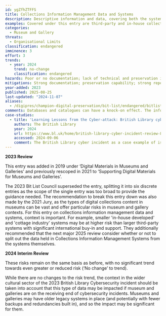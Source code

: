 ```yaml
---
id: ygZfhZTFFS
title: Collections Information Management Data and Systems
description: Descriptive information and data, covering both the systems (databases) and the data they contain. This includes information made publicly available, and information only available for internal use.
examples: Covered under this entry are third-party and in-house collections information management systems and databases, current and legacy, both large and small (e.g., Microsoft Access, FileMaker Pro)
categories:
  - Museum and Gallery
threats:
  - Organisational Limits
classification: endangered
imminence: 3
effort: 3
trends:
  - year: 2024
    trend: no-change
    classification: endangered
hazards: Poor or no documentation; lack of technical and preservation infrastructure; complex interdependencies on specific hardware, software or operating systems; significant volumes or diversity of data; conflation of access with preservation; dependence on proprietary products; lack of preservation capacity in museum or gallery; poorly developed or no processes for migration or normalization; uncertainty over IPR or the presence of orphaned works
mitigations: Strong documentation; preservation capability; strong repository and preservation technical infrastructure; good descriptive cataloguing; use of open formats and open source software; considered data management planning; licencing that enables preservation
year-added: 2023
published: 2025-08-25
last-updated: "2024-11-07"
aliases:
  - /digipres/champion-digital-preservation/bit-list/endangered/bitlist-collections-information-management-data-systems
comments: Databases and catalogues can have a knock-on effect. The information they contain is valuable for contextualizing and understanding the resources they describe. Without them, meaning may be lost even if bits are not.
case-studies:
  - title: 'Learning Lessons from the Cyber-attack: British Library cyber incident review'
    authors: The British Library
    year: 2024
    url: https://www.bl.uk/home/british-library-cyber-incident-review-8-march-2024.pdf/
    accessed: 2024-09-06
    comment: The British Library cyber incident as a case example of issues arising.
---
```

**2023 Review**

This entry was added in 2019 under ‘Digital Materials in Museums and Galleries’ and previously rescoped in 2021 to ‘Supporting Digital Materials for Museums and Galleries’.

The 2023 Bit List Council superseded the entry, splitting it into six discrete entries as the scope of the single entry was too broad to provide the guidance needed. The recommendation to break this entry down was also made by the 2021 Jury, as the types of digital collections content in museums can be vast and offer particular risks in museum and gallery contexts. For this entry on collections information management data and systems, context is important. For example, smaller 'in-house developed' and 'cottage industry' systems may be at higher risk than larger third-party systems with significant international buy-in and support. They additionally recommended that the next major 2025 review consider whether or not to split out the data held in Collections Information Management Systems from the systems themselves.

**2024 Interim Review**

These risks remain on the same basis as before, with no significant trend towards even greater or reduced risk (‘No change’ to trend).

While there are no changes to the risk trend, the context in the wider cultural sector of the 2023 British Library Cybersecurity incident should be taken into account that this type of data may be impacted if museum and galleries are on the receiving end of cybersecurity incidents. Museums and galleries may have older legacy systems in place (and potentially with fewer backups and redundancies built in), and so the impact may be significant for them.
